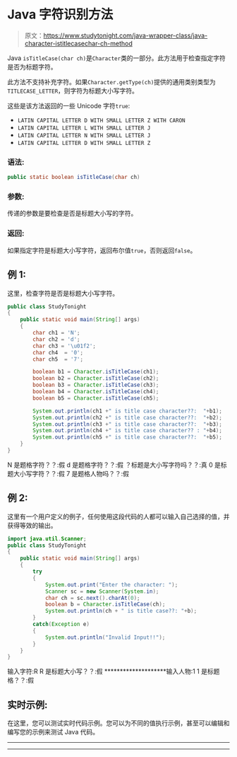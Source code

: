 # Java 字符识别方法

> 原文：<https://www.studytonight.com/java-wrapper-class/java-character-istitlecasechar-ch-method>

Java `isTitleCase(char ch)`是`Character`类的一部分。此方法用于检查指定字符是否为标题字符。

此方法不支持补充字符。如果`Character.getType(ch)`提供的通用类别类型为`TITLECASE_LETTER`，则字符为标题大小写字符。

这些是该方法返回的一些 Unicode 字符`true`:

*   `LATIN CAPITAL LETTER D WITH SMALL LETTER Z WITH CARON`
*   `LATIN CAPITAL LETTER L WITH SMALL LETTER J`
*   `LATIN CAPITAL LETTER N WITH SMALL LETTER J`
*   `LATIN CAPITAL LETTER D WITH SMALL LETTER Z`

### 语法:

```java
public static boolean isTitleCase(char ch)
```

### 参数:

传递的参数是要检查是否是标题大小写的字符。

### 返回:

如果指定字符是标题大小写字符，返回布尔值`true`，否则返回`false`。

## 例 1:

这里，检查字符是否是标题大小写字符。

```java
public class StudyTonight
{  
	public static void main(String[] args)
	{  
		char ch1 = 'N';  
		char ch2 = 'd';  
		char ch3 = '\u01f2';  
		char ch4  = '0';   
		char ch5  = '7';  

		boolean b1 = Character.isTitleCase(ch1);  
		boolean b2 = Character.isTitleCase(ch2);  
		boolean b3 = Character.isTitleCase(ch3);  
		boolean b4 = Character.isTitleCase(ch4);  
		boolean b5 = Character.isTitleCase(ch5);  

		System.out.println(ch1 +" is title case character??:  "+b1);  
		System.out.println(ch2 +" is title case character??:  "+b2);  
		System.out.println(ch3 +" is title case character??:  "+b3);  
		System.out.println(ch4 +" is title case character?? : "+b4);  
		System.out.println(ch5 +" is title case character??:  "+b5);  
	}  
} 
```

N 是题格字符？？:假
d 是题格字符？？:假
？标题是大小写字符吗？？:真
0 是标题大小写字符？？:假
7 是题格人物吗？？:假

## 例 2:

这里有一个用户定义的例子，任何使用这段代码的人都可以输入自己选择的值，并获得等效的输出。

```java
import java.util.Scanner; 
public class StudyTonight
{  
	public static void main(String[] args)
	{  
		try
		{
			System.out.print("Enter the character: ");  
			Scanner sc = new Scanner(System.in);         
			char ch = sc.next().charAt(0);  
			boolean b = Character.isTitleCase(ch);
			System.out.println(ch + " is title case??: "+b);
		}
		catch(Exception e)
		{
			System.out.println("Invalid Input!!");
		}
	}  
} 
```

输入字符:R
R 是标题大小写？？:假
********************输入人物:1
1 是标题格？？:假

## 实时示例:

在这里，您可以测试实时代码示例。您可以为不同的值执行示例，甚至可以编辑和编写您的示例来测试 Java 代码。

* * *

* * *